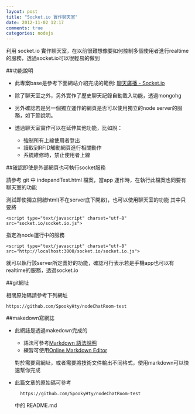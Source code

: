 ```yaml
---
layout: post
title: "Socket.io 實作聊天室"
date: 2012-11-02 12:17
comments: true
categories: nodejs
---
```


利用 socket.io 實作聊天室，在以前很難想像要如何控制多個使用者進行realtime的服務，透過socket.io可以很輕易的做到

##功能說明

* 此專案base是參考下面網站介紹完成的範例:
[聊天廣播 - Socket.io](http://iosdevelopersnote.blogspot.tw/2012/09/socketio.html)

* 除了聊天室之外，另外實作了歷史聊天記錄自動載入功能，透過mongohg

* 另外確認若是另一個獨立運作的網頁是否可以使用獨立的node server的服務，如下節說明。
* 透過聊天室實作可以在延伸其他功能，比如說：
	* 強制所有上線使用者登出
	* 讀取到RFID觸動網頁進行相關動作
	* 系統維修時，禁止使用者上線


##確認即使是外部網頁也可執行socket服務

請參考 git 中 indepandTest.html 檔案，當app 運作時，在執行此檔案也同要有聊天室的功能

測試即使獨立開啟html(不在server底下開啟)，也可以使用聊天室的功能
其中只要將

	<script type="text/javascript" charset="utf-8" src="socket.io/socket.io.js">

指定為node運行中的服務

	<script type="text/javascript" charset="utf-8" src="http://localhost:3000/socket.io/socket.io.js">

就可以執行該server所定義好的功能，確認可行表示若是手機app也可以有realtime的服務，透過socket.io


##git網址

相關原始碼請參考下列網址

	https://github.com/SpookyHty/nodeChatRoom-test


##makedown寫網誌
* 此網誌是透過makedown完成的
	* 語法可參考[Markdown 語法說明](http://markdown.tw/)
	* 練習可使用[Online Markdown Editor](http://www.ctrlshift.net/project/markdowneditor/)

	對於需要寫網址，或者需要將技術文件輸出不同格式，使用markdown可以快速幫你完成
* 此篇文章的原始碼可參考
		
		https://github.com/SpookyHty/nodeChatRoom-test
		
	中的 README.md